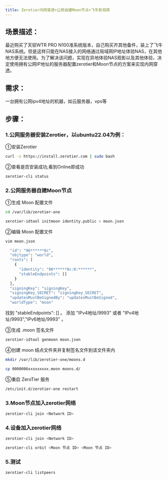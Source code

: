 ```yaml
---
title: Zerotier内网穿透+公网自建Moon节点+飞牛影视库
---
```

## 场景描述：
最近购买了天钡WTR PRO N100准系统版本，自己购买齐其他备件，装上了飞牛NAS系统。但是这样只能在NAS接入的网络通过局域网IP地址体验NAS，在其他地方便无法使用。为了解决该问题，实现在异地体验NAS观影以及其他体验，决定使用拥有公网IP地址的服务器配置zerotier和Moon节点的方案来实现内网穿透。
## 需求：
一台拥有公网ipv4地址的机器，如云服务器，vps等

## 步骤：
### 1.公网服务器安装Zerotier，以ubuntu22.04为例：
①安装Zerotier
``` bash
curl -s https://install.zerotier.com | sudo bash
```
②查看是否安装成功,看到Online即成功
``` bash
zerotier-cli status
```
### 2.公网服务器自建Moon节点
①生成 Moon 配置文件
``` bash
cd /var/lib/zerotier-one
```
``` bash
zerotier-idtool initmoon identity.public > moon.json
```
②编辑 Moon 配置文件
``` bash
vim moon.json
```

``` bash
  "id": "96******8c",
  "objtype": "world",
  "roots": [
    {
      "identity": "96******8c:0:******",
      "stableEndpoints": []
    }
  ],
  "signingKey": "signingKey",
  "signingKey_SECRET": "signingKey_SECRET",
  "updatesMustBeSignedBy": "updatesMustBeSigned",
  "worldType": "moon"
```
找到 "stableEndpoints": [] 。
添加 "IPv4地址/9993" 或者 "IPv4地址/9993","IPv6地址/9993" 。

③生成 .moon 签名文件
``` bash
zerotier-idtool genmoon moon.json
```

④创建 moon 结点文件夹并复制签名文件到该文件夹内
``` bash
mkdir /var/lib/zerotier-one/moons.d
```
``` bash
cp 0000006xxxxxxxxx.moon moons.d/
```

⑤重启 ZeroTier 服务
``` bash
/etc/init.d/zerotier-one restart
```

### 3.Moon节点加入zerotier网络
``` bash
zerotier-cli join <Network ID>
```

### 4.设备加入zerotier网络
``` bash
zerotier-cli join <Network ID>
```
``` bash
zerotier-cli orbit <Moon 节点 ID> <Moon 节点 ID>
```

### 5.测试
``` bash
zerotier-cli listpeers
```

